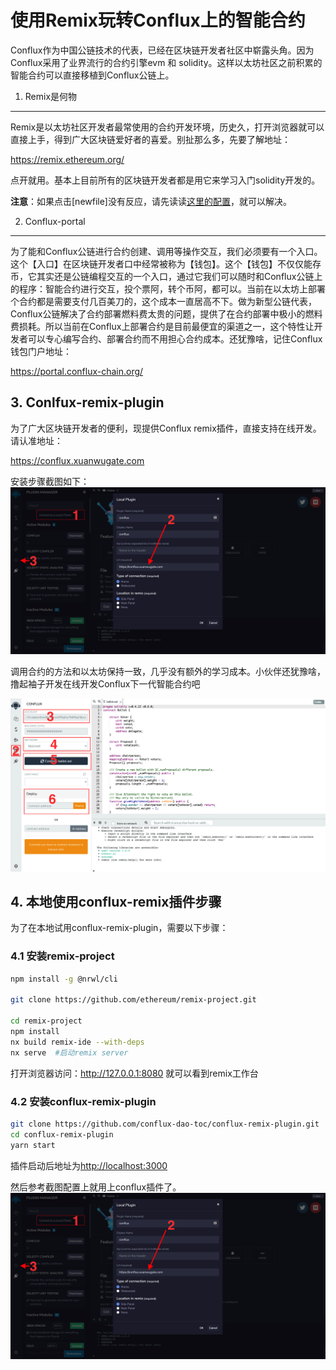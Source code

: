 使用Remix玩转Conflux上的智能合约
===

Conflux作为中国公链技术的代表，已经在区块链开发者社区中崭露头角。因为Conflux采用了业界流行的合约引擎evm 和 solidity。这样以太坊社区之前积累的智能合约可以直接移植到Conflux公链上。

1. Remix是何物
---
Remix是以太坊社区开发者最常使用的合约开发环境，历史久，打开浏览器就可以直接上手，得到广大区块链爱好者的喜爱。别扯那么多，先要了解地址：

https://remix.ethereum.org/

点开就用。基本上目前所有的区块链开发者都是用它来学习入门solidity开发的。

**注意**：如果点击[newfile]没有反应，请先读读[这里的配置](https://medium.com/remix-ide/migrating-files-to-workspaces-8e34737c751c)，就可以解决。



2. Conflux-portal
---
为了能和Conflux公链进行合约创建、调用等操作交互，我们必须要有一个入口。这个【入口】在区块链开发者口中经常被称为【钱包】。这个【钱包】不仅仅能存币，它其实还是公链编程交互的一个入口，通过它我们可以随时和Conflux公链上的程序：智能合约进行交互，投个票阿，转个币阿，都可以。当前在以太坊上部署个合约都是需要支付几百美刀的，这个成本一直居高不下。做为新型公链代表，Conflux公链解决了合约部署燃料费太贵的问题，提供了在合约部署中极小的燃料费损耗。所以当前在Conflux上部署合约是目前最便宜的渠道之一，这个特性让开发者可以专心编写合约、部署合约而不用担心合约成本。还犹豫啥，记住Conflux钱包门户地址：

https://portal.conflux-chain.org/


## 3. Conlfux-remix-plugin
为了广大区块链开发者的便利，现提供Conflux remix插件，直接支持在线开发。请认准地址：

https://conflux.xuanwugate.com

安装步骤截图如下：
![gudie demo](./plugin1.png)

调用合约的方法和以太坊保持一致，几乎没有额外的学习成本。小伙伴还犹豫啥，撸起袖子开发在线开发Conflux下一代智能合约吧

![gudie demo](./plugin2.png)



## 4. 本地使用conflux-remix插件步骤

为了在本地试用conflux-remix-plugin，需要以下步骤：

### 4.1 安装remix-project

```bash
npm install -g @nrwl/cli

git clone https://github.com/ethereum/remix-project.git

cd remix-project
npm install
nx build remix-ide --with-deps
nx serve  #启动remix server
```

打开浏览器访问：http://127.0.0.1:8080 就可以看到remix工作台

### 4.2 安装conflux-remix-plugin

```bash
git clone https://github.com/conflux-dao-toc/conflux-remix-plugin.git
cd conflux-remix-plugin
yarn start
```

插件启动后地址为[http://localhost:3000](http://localhost:3000/) 

然后参考截图配置上就用上conflux插件了。![plugin-install](./plugin1.png)

